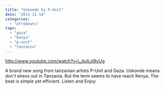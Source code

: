 ```yaml
---
title: "Uskonde by P-Unit"
date: "2011-11-14"
categories: 
  - "afrobeats"
tags: 
  - "gaza"
  - "kenya"
  - "p-unit"
  - "tanzania"
---
```


http://www.youtube.com/watch?v=\_duILyl9yUg

A brand new song from tanzanian artists P-Unit and Gaza. Uskonde means don't stress out in Tanzania. But the term seems to have reach Kenya. The beat is simple yet efficient. Listen and Enjoy
